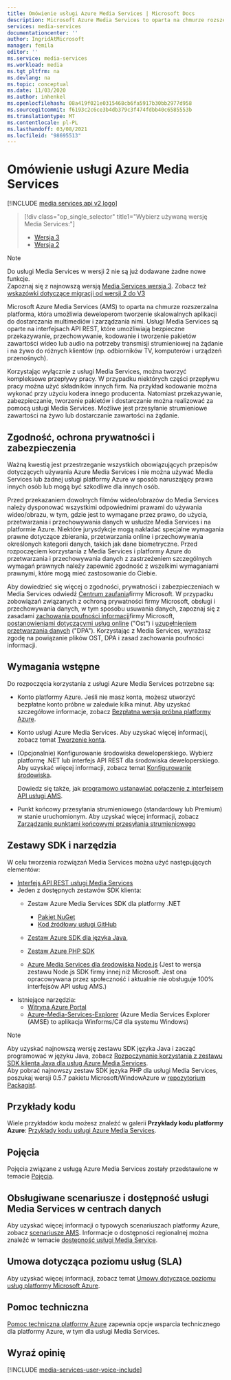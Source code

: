 ```yaml
---
title: Omówienie usługi Azure Media Services | Microsoft Docs
description: Microsoft Azure Media Services to oparta na chmurze rozszerzona platforma, która umożliwia deweloperom tworzenie skalowalnych aplikacji do dostarczania multimediów i zarządzania nimi. Ten artykuł zawiera omówienie Azure Media Services.
services: media-services
documentationcenter: ''
author: IngridAtMicrosoft
manager: femila
editor: ''
ms.service: media-services
ms.workload: media
ms.tgt_pltfrm: na
ms.devlang: na
ms.topic: conceptual
ms.date: 11/03/2020
ms.author: inhenkel
ms.openlocfilehash: 08a419f021e0315468cb6fa5917b30bb2977d958
ms.sourcegitcommit: f6193c2c6ce3b4db379c3f474fdbb40c6585553b
ms.translationtype: MT
ms.contentlocale: pl-PL
ms.lasthandoff: 03/08/2021
ms.locfileid: "98695513"
---
```

# <a name="azure-media-services-overview"></a>Omówienie usługi Azure Media Services

[!INCLUDE [media services api v2 logo](./includes/v2-hr.md)]

> [!div class="op_single_selector" title1="Wybierz używaną wersję Media Services:"]
> * [Wersja 3](../latest/media-services-overview.md)
> * [Wersja 2](media-services-overview.md)

> [!NOTE]
> Do usługi Media Services w wersji 2 nie są już dodawane żadne nowe funkcje. <br/>Zapoznaj się z najnowszą wersją [Media Services wersja 3](../latest/index.yml). Zobacz też [wskazówki dotyczące migracji od wersji 2 do V3](../latest/migrate-v-2-v-3-migration-introduction.md)

Microsoft Azure Media Services (AMS) to oparta na chmurze rozszerzalna platforma, która umożliwia deweloperom tworzenie skalowalnych aplikacji do dostarczania multimediów i zarządzania nimi. Usługi Media Services są oparte na interfejsach API REST, które umożliwiają bezpieczne przekazywanie, przechowywanie, kodowanie i tworzenie pakietów zawartości wideo lub audio na potrzeby transmisji strumieniowej na żądanie i na żywo do różnych klientów (np. odbiorników TV, komputerów i urządzeń przenośnych).

Korzystając wyłącznie z usługi Media Services, można tworzyć kompleksowe przepływy pracy. W przypadku niektórych części przepływu pracy można użyć składników innych firm. Na przykład kodowanie można wykonać przy użyciu kodera innego producenta. Natomiast przekazywanie, zabezpieczanie, tworzenie pakietów i dostarczanie można realizować za pomocą usługi Media Services. Możliwe jest przesyłanie strumieniowe zawartości na żywo lub dostarczanie zawartości na żądanie. 


## <a name="compliance-privacy-and-security"></a>Zgodność, ochrona prywatności i zabezpieczenia

Ważną kwestią jest przestrzeganie wszystkich obowiązujących przepisów dotyczących używania Azure Media Services i nie można używać Media Services lub żadnej usługi platformy Azure w sposób naruszający prawa innych osób lub mogą być szkodliwe dla innych osób.

Przed przekazaniem dowolnych filmów wideo/obrazów do Media Services należy dysponować wszystkimi odpowiednimi prawami do używania wideo/obrazu, w tym, gdzie jest to wymagane przez prawo, do użycia, przetwarzania i przechowywania danych w usłudze Media Services i na platformie Azure. Niektóre jurysdykcje mogą nakładać specjalne wymagania prawne dotyczące zbierania, przetwarzania online i przechowywania określonych kategorii danych, takich jak dane biometryczne. Przed rozpoczęciem korzystania z Media Services i platformy Azure do przetwarzania i przechowywania danych z zastrzeżeniem szczególnych wymagań prawnych należy zapewnić zgodność z wszelkimi wymaganiami prawnymi, które mogą mieć zastosowanie do Ciebie.

Aby dowiedzieć się więcej o zgodności, prywatności i zabezpieczeniach w Media Services odwiedź [Centrum zaufania](https://www.microsoft.com/trust-center/?rtc=1)firmy Microsoft. W przypadku zobowiązań związanych z ochroną prywatności firmy Microsoft, obsługi i przechowywania danych, w tym sposobu usuwania danych, zapoznaj się z zasadami [zachowania poufności informacji](https://privacy.microsoft.com/PrivacyStatement)firmy Microsoft, [postanowieniami dotyczącymi usług online](https://www.microsoft.com/licensing/product-licensing/products?rtc=1) ("Ost") i [uzupełnieniem przetwarzania danych](https://www.microsoftvolumelicensing.com/DocumentSearch.aspx?Mode=3&DocumentTypeId=67) ("DPA"). Korzystając z Media Services, wyrażasz zgodę na powiązanie plików OST, DPA i zasad zachowania poufności informacji.
 
## <a name="prerequisites"></a>Wymagania wstępne

Do rozpoczęcia korzystania z usługi Azure Media Services potrzebne są:

* Konto platformy Azure. Jeśli nie masz konta, możesz utworzyć bezpłatne konto próbne w zaledwie kilka minut. Aby uzyskać szczegółowe informacje, zobacz [Bezpłatna wersja próbna platformy Azure](https://azure.microsoft.com).
* Konto usługi Azure Media Services. Aby uzyskać więcej informacji, zobacz temat [Tworzenie konta](media-services-portal-create-account.md).
* (Opcjonalnie) Konfigurowanie środowiska deweloperskiego. Wybierz platformę .NET lub interfejs API REST dla środowiska deweloperskiego. Aby uzyskać więcej informacji, zobacz temat [Konfigurowanie środowiska](media-services-dotnet-how-to-use.md).

    Dowiedz się także, jak [programowo ustanawiać połączenie z interfejsem API usługi AMS](media-services-use-aad-auth-to-access-ams-api.md).
* Punkt końcowy przesyłania strumieniowego (standardowy lub Premium) w stanie uruchomionym.  Aby uzyskać więcej informacji, zobacz [Zarządzanie punktami końcowymi przesyłania strumieniowego](media-services-portal-manage-streaming-endpoints.md)

## <a name="sdks-and-tools"></a>Zestawy SDK i narzędzia

W celu tworzenia rozwiązań Media Services można użyć następujących elementów:

* [Interfejs API REST usługi Media Services](/rest/api/media/operations/azure-media-services-rest-api-reference)
* Jeden z dostępnych zestawów SDK klienta:
    * Zestaw Azure Media Services SDK dla platformy .NET
    
        * [Pakiet NuGet](https://www.nuget.org/packages/windowsazure.mediaservices/)
        * [Kod źródłowy usługi GitHub](https://github.com/Azure/azure-sdk-for-media-services)
    * [Zestaw Azure SDK dla języka Java](https://github.com/Azure/azure-sdk-for-java),
    * [Zestaw Azure PHP SDK](https://github.com/Azure/azure-sdk-for-php)
    * [Azure Media Services dla środowiska Node.js](https://github.com/michelle-becker/node-ams-sdk/blob/master/lib/request.js) (Jest to wersja zestawu Node.js SDK firmy innej niż Microsoft. Jest ona opracowywana przez społeczność i aktualnie nie obsługuje 100% interfejsów API usług AMS.)
* Istniejące narzędzia:
    * [Witryna Azure Portal](https://portal.azure.com/)
    * [Azure-Media-Services-Explorer](https://github.com/Azure/Azure-Media-Services-Explorer) (Azure Media Services Explorer (AMSE) to aplikacja Winforms/C# dla systemu Windows)

> [!NOTE]
> Aby uzyskać najnowszą wersję zestawu SDK języka Java i zacząć programować w języku Java, zobacz [Rozpoczynanie korzystania z zestawu SDK klienta Java dla usług Azure Media Services](./media-services-java-how-to-use.md). <br/>
> Aby pobrać najnowszy zestaw SDK języka PHP dla usługi Media Services, poszukaj wersji 0.5.7 pakietu Microsoft/WindowAzure w [repozytorium Packagist](https://packagist.org/packages/microsoft/windowsazure#v0.5.7).  

## <a name="code-samples"></a>Przykłady kodu

Wiele przykładów kodu możesz znaleźć w galerii **Przykłady kodu platformy Azure**: [Przykłady kodu usługi Azure Media Services](https://azure.microsoft.com/resources/samples/?service=media-services&sort=0).

## <a name="concepts"></a>Pojęcia

Pojęcia związane z usługą Azure Media Services zostały przedstawione w temacie [Pojęcia](media-services-concepts.md).

## <a name="supported-scenarios-and-availability-of-media-services-across-data-centers"></a>Obsługiwane scenariusze i dostępność usługi Media Services w centrach danych

Aby uzyskać więcej informacji o typowych scenariuszach platformy Azure, zobacz [scenariusze AMS](scenarios-and-availability.md).
Informacje o dostępności regionalnej można znaleźć w temacie [dostępność usługi Media Service](availability-regions-v-2.md).

## <a name="service-level-agreement-sla"></a>Umowa dotycząca poziomu usług (SLA)

Aby uzyskać więcej informacji, zobacz temat [Umowy dotyczące poziomu usług platformy Microsoft Azure](https://azure.microsoft.com/support/legal/sla/).

## <a name="support"></a>Pomoc techniczna

[Pomoc techniczna platformy Azure](https://azure.microsoft.com/support/options/) zapewnia opcje wsparcia technicznego dla platformy Azure, w tym dla usługi Media Services.

## <a name="provide-feedback"></a>Wyraź opinię

[!INCLUDE [media-services-user-voice-include](../../../includes/media-services-user-voice-include.md)]
